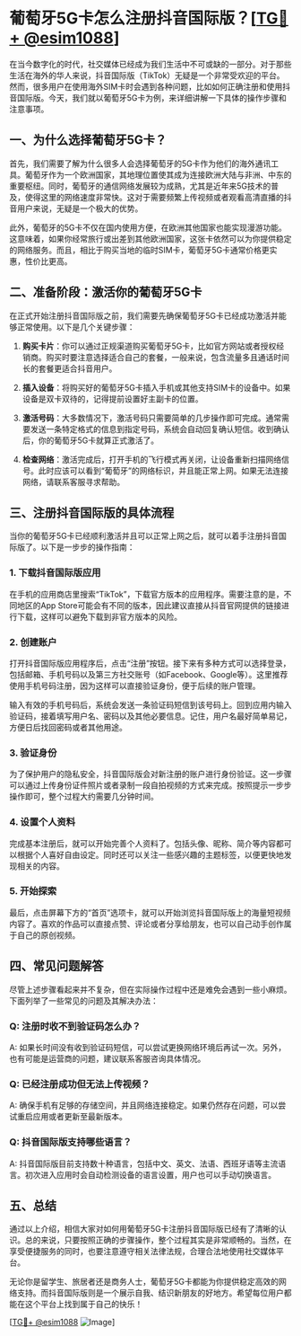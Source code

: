 # 葡萄牙5G卡怎么注册抖音国际版？[[TG💪+ @esim1088](https://t.me/s/esim1088)]

在当今数字化的时代，社交媒体已经成为我们生活中不可或缺的一部分。对于那些生活在海外的华人来说，抖音国际版（TikTok）无疑是一个非常受欢迎的平台。然而，很多用户在使用海外SIM卡时会遇到各种问题，比如如何正确注册和使用抖音国际版。今天，我们就以葡萄牙5G卡为例，来详细讲解一下具体的操作步骤和注意事项。

## 一、为什么选择葡萄牙5G卡？

首先，我们需要了解为什么很多人会选择葡萄牙的5G卡作为他们的海外通讯工具。葡萄牙作为一个欧洲国家，其地理位置使其成为连接欧洲大陆与非洲、中东的重要枢纽。同时，葡萄牙的通信网络发展较为成熟，尤其是近年来5G技术的普及，使得这里的网络速度非常快。这对于需要频繁上传视频或者观看高清直播的抖音用户来说，无疑是一个极大的优势。

此外，葡萄牙的5G卡不仅在国内使用方便，在欧洲其他国家也能实现漫游功能。这意味着，如果你经常旅行或出差到其他欧洲国家，这张卡依然可以为你提供稳定的网络服务。而且，相比于购买当地的临时SIM卡，葡萄牙5G卡通常价格更实惠，性价比更高。

## 二、准备阶段：激活你的葡萄牙5G卡

在正式开始注册抖音国际版之前，我们需要先确保葡萄牙5G卡已经成功激活并能够正常使用。以下是几个关键步骤：

1. **购买卡片**：你可以通过正规渠道购买葡萄牙5G卡，比如官方网站或者授权经销商。购买时要注意选择适合自己的套餐，一般来说，包含流量多且通话时间长的套餐更适合抖音用户。
   
2. **插入设备**：将购买好的葡萄牙5G卡插入手机或其他支持SIM卡的设备中。如果设备是双卡双待的，记得提前设置好主副卡的位置。

3. **激活号码**：大多数情况下，激活号码只需要简单的几步操作即可完成。通常需要发送一条特定格式的信息到指定号码，系统会自动回复确认短信。收到确认后，你的葡萄牙5G卡就算正式激活了。

4. **检查网络**：激活完成后，打开手机的飞行模式再关闭，让设备重新扫描网络信号。此时应该可以看到“葡萄牙”的网络标识，并且能正常上网。如果无法连接网络，请联系客服寻求帮助。

## 三、注册抖音国际版的具体流程

当你的葡萄牙5G卡已经顺利激活并且可以正常上网之后，就可以着手注册抖音国际版了。以下是一步步的操作指南：

### 1. 下载抖音国际版应用

在手机的应用商店里搜索“TikTok”，下载官方版本的应用程序。需要注意的是，不同地区的App Store可能会有不同的版本，因此建议直接从抖音官网提供的链接进行下载，这样可以避免下载到非官方版本的风险。

### 2. 创建账户

打开抖音国际版应用程序后，点击“注册”按钮。接下来有多种方式可以选择登录，包括邮箱、手机号码以及第三方社交账号（如Facebook、Google等）。这里推荐使用手机号码注册，因为这样可以直接验证身份，便于后续的账户管理。

输入有效的手机号码后，系统会发送一条验证码短信到该号码上。回到应用内输入验证码，接着填写用户名、密码以及其他必要信息。记住，用户名最好简单易记，方便日后找回密码或者其他用途。

### 3. 验证身份

为了保护用户的隐私安全，抖音国际版会对新注册的账户进行身份验证。这一步骤可以通过上传身份证件照片或者录制一段自拍视频的方式来完成。按照提示一步步操作即可，整个过程大约需要几分钟时间。

### 4. 设置个人资料

完成基本注册后，就可以开始完善个人资料了。包括头像、昵称、简介等内容都可以根据个人喜好自由设定。同时还可以关注一些感兴趣的主题标签，以便更快地发现相关的内容。

### 5. 开始探索

最后，点击屏幕下方的“首页”选项卡，就可以开始浏览抖音国际版上的海量短视频内容了。喜欢的作品可以直接点赞、评论或者分享给朋友，也可以自己动手创作属于自己的原创视频。

## 四、常见问题解答

尽管上述步骤看起来并不复杂，但在实际操作过程中还是难免会遇到一些小麻烦。下面列举了一些常见的问题及其解决办法：

### Q: 注册时收不到验证码怎么办？
A: 如果长时间没有收到验证码短信，可以尝试更换网络环境后再试一次。另外，也有可能是运营商的问题，建议联系客服咨询具体情况。

### Q: 已经注册成功但无法上传视频？
A: 确保手机有足够的存储空间，并且网络连接稳定。如果仍然存在问题，可以尝试重启应用或者更新至最新版本。

### Q: 抖音国际版支持哪些语言？
A: 抖音国际版目前支持数十种语言，包括中文、英文、法语、西班牙语等主流语言。初次进入应用时会自动检测设备的语言设置，用户也可以手动切换语言。

## 五、总结

通过以上介绍，相信大家对如何用葡萄牙5G卡注册抖音国际版已经有了清晰的认识。总的来说，只要按照正确的步骤操作，整个过程其实是非常顺畅的。当然，在享受便捷服务的同时，也要注意遵守相关法律法规，合理合法地使用社交媒体平台。

无论你是留学生、旅居者还是商务人士，葡萄牙5G卡都能为你提供稳定高效的网络支持。而抖音国际版则是一个展示自我、结识新朋友的好地方。希望每位用户都能在这个平台上找到属于自己的快乐！

[[TG💪+ @esim1088](https://t.me/s/esim1088) ![Image](https://i.postimg.cc/4NQfJmqS/Snipaste-2025-05-13-00-14-12.png)]